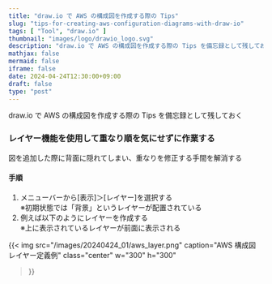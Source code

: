 ```yaml
---
title: "draw.io で AWS の構成図を作成する際の Tips"
slug: "tips-for-creating-aws-configuration-diagrams-with-draw-io"
tags: [ "Tool", "draw.io" ]
thumbnail: "images/logo/drawio_logo.svg"
description: "draw.io で AWS の構成図を作成する際の Tips を備忘録として残しておく"
mathjax: false
mermaid: false
iframe: false
date: 2024-04-24T12:30:00+09:00
draft: false
type: "post"
---
```


draw.io で AWS の構成図を作成する際の Tips を備忘録として残しておく

### レイヤー機能を使用して重なり順を気にせずに作業する

図を追加した際に背面に隠れてしまい、重なりを修正する手間を解消する

#### 手順

1. メニューバーから[表示]＞[レイヤー]を選択する  
  ※初期状態では「背景」というレイヤーが配置されている
2. 例えば以下のようにレイヤーを作成する  
  ※上に表示されているレイヤーが前面に表示される

{{<
  img
    src="/images/20240424_01/aws_layer.png"
    caption="AWS 構成図 レイヤー定義例"
    class="center"
    w="300"
    h="300"
>}}
